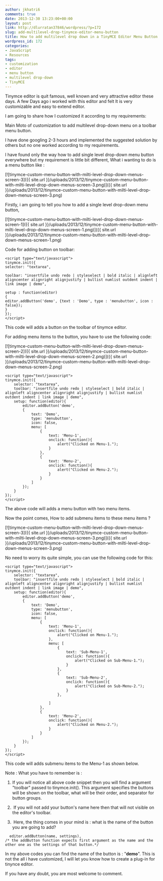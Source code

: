 ```yaml
---
author: jkhatri6
comments: true
date: 2013-12-30 13:23:00+00:00
layout: post
link: http://dlurratan37846/wordpress/?p=172
slug: add-multilevel-drop-tinymce-editor-menu-button
title: How to add multilevel drop down in a TinyMCE Editor Menu Button.
wordpress_id: 172
categories:
- JavaScript
- Resources
tags:
- customization
- editor
- menu button
- multilevel drop-down
- TinyMCE
---
```


Tinymce editor is quit famous, well known and very attractive editor these days. A few Days ago i worked with this editor and felt It is very customizable and easy to extend editor.

I am going to share how I customized it according to my requirements:

Main Moto of customization to add multilevel drop-down menu on a toolbar menu button.

I have done googling 2-3 hours and implemented the suggested solution by others but no one worked according to my requirements.

I have found only the way how to add single level drop-down menu button everywhere but my requirement is little bit different, What i wanting to do is a menu button like :


[![tinymce-custom-menu-button-with-milti-level-drop-down-menus-screen-3]({{ site.url }}/uploads/2013/12/tinymce-custom-menu-button-with-milti-level-drop-down-menus-screen-3.png)]({{ site.url }}/uploads/2013/12/tinymce-custom-menu-button-with-milti-level-drop-down-menus-screen-3.png)


Firstly, i am going to tell you how to add a single level drop-down menu button,


[![tinymce-custom-menu-button-with-milti-level-drop-down-menus-screen-1]({{ site.url }}/uploads/2013/12/tinymce-custom-menu-button-with-milti-level-drop-down-menus-screen-1.png)]({{ site.url }}/uploads/2013/12/tinymce-custom-menu-button-with-milti-level-drop-down-menus-screen-1.png)


Code for adding button on toolbar:

    
    <script type="text/javascript">
    tinymce.init({
    selector: "textarea",
    
    toolbar: "insertfile undo redo | styleselect | bold italic | alignleft aligncenter alignright alignjustify | bullist numlist outdent indent | link image | demo",
    
    setup : function(editor)
    {
    editor.addButton('demo', {text : 'Demo', type : 'menubutton', icon : false});
    }
    });
    </script>


This code will adds a button on the toolbar of tinymce editor.

For adding menu items to the button, you have to use the following code:


[![tinymce-custom-menu-button-with-milti-level-drop-down-menus-screen-2]({{ site.url }}/uploads/2013/12/tinymce-custom-menu-button-with-milti-level-drop-down-menus-screen-2.png)]({{ site.url }}/uploads/2013/12/tinymce-custom-menu-button-with-milti-level-drop-down-menus-screen-2.png)




    
    <script type="text/javascript">
    tinymce.init({
        selector: "textarea",
        toolbar: "insertfile undo redo | styleselect | bold italic | alignleft aligncenter alignright alignjustify | bullist numlist outdent indent | link image | demo",
        setup: function(editor){
            editor.addButton('demo',
            {
                text: 'Demo',
                type: 'menubutton',
                icon: false,
                menu: [
                    {
                        text: 'Menu-1',
                        onclick: function(){
                            alert("Clicked on Menu-1.");
                        }
                    },
                    {
                        text: 'Menu-2',
                        onclick: function(){
                            alert("Clicked on Menu-2.");
                        }
                    }
                ]
            });
        }
    });
    </script>


The above code will adds a menu button with two menu items.

Now the point comes, How to add submenu items to these menu items ?


[![tinymce-custom-menu-button-with-milti-level-drop-down-menus-screen-3]({{ site.url }}/uploads/2013/12/tinymce-custom-menu-button-with-milti-level-drop-down-menus-screen-3.png)]({{ site.url }}/uploads/2013/12/tinymce-custom-menu-button-with-milti-level-drop-down-menus-screen-3.png)


No need to worry its quite simple, you can use the following code for this:

    
    <script type="text/javascript">
    tinymce.init({
        selector: "textarea",
        toolbar: "insertfile undo redo | styleselect | bold italic | alignleft aligncenter alignright alignjustify | bullist numlist outdent indent | link image | demo",
        setup: function(editor){
            editor.addButton('demo',
            {
                text: 'Demo',
                type: 'menubutton',
                icon: false,
                menu: [
                    {
                        text: 'Menu-1',
                        onclick: function(){
                            alert("Clicked on Menu-1.");
                        },
                        menu: [
                            {
                                text: 'Sub-Menu-1',
                                onclick: function(){
                                    alert("Clicked on Sub-Menu-1.");
                                }
                            },
                            {
                                text: 'Sub-Menu-2',
                                onclick: function(){
                                    alert("Clicked on Sub-Menu-2.");
                                }
                            },
    
                        ]
                    },
                    {
                        text: 'Menu-2',
                        onclick: function(){
                            alert("Clicked on Menu-2.");
                        }
                    }
                ]
            });
        }
    });
    </script>


This code will adds submenu items to the Menu-1 as shown below.

Note : What you have to remember is :



	
  1. If you will notice all above code snippet then you will find a argument "toolbar" passed to tinymce.init(). This argument specifies the buttons will be shown on the toolbar, what will be their order, and separator for button groups.

	
  2.  If you will not add your button's name here then that will not visible on the editor's toolbar.

	
  3.  Here, the thing comes in your mind is : what is the name of the button you are going to add?          



    
      editor.addButton(name, settings),
    /* the addButton function expects first argument as the name and the other one as the settings of that button.*/


In my above codes you can find the name of the button is : "**demo**".
This is not the all i have customized, I will let you know how to create a plug-in for tinynce editor.

If you have any doubt, you are most welcome to comment.
